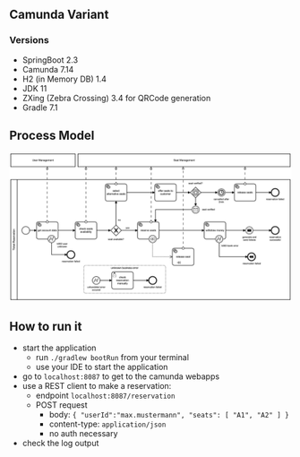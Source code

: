 ## Camunda Variant

### Versions
- SpringBoot 2.3
- Camunda 7.14
- H2 (in Memory DB) 1.4
- JDK 11
- ZXing (Zebra Crossing) 3.4 for QRCode generation
- Gradle 7.1

## Process Model
<img src="src/main/resources/bpmn/ticket-reservation.png" width="900">

## How to run it
- start the application 
    - run `./gradlew bootRun` from your terminal
    - use your IDE to start the application
- go to `localhost:8087` to get to the camunda webapps
- use a REST client to make a reservation:
    - endpoint `localhost:8087/reservation`
    - POST request 
        - body: `{ "userId":"max.mustermann", "seats": [ "A1", "A2" ] }`
        - content-type: `application/json`
        - no auth necessary
- check the log output
